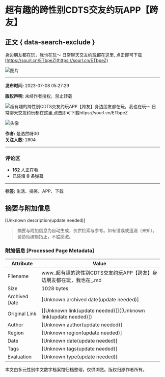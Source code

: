 # 超有趣的跨性别CDTS交友约玩APP【跨友】

## 正文 { data-search-exclude }


身边朋友都在玩，我也在玩～ 日常聊天交友约玩都在这里, 点击即可下载 [https://sourl.cn/ETbpeZ](https://sourl.cn/ETbpeZ)

![图片](//i2.hdslb.com/bfs/archive/5cc4d0e48a6bfd18f8e0576cb69b41a8c4f3bfd0.jpg@100w_100h_1c.webp)

---

**发布时间:** 2023-07-08 05:27:29

**版权声明:** 未经作者授权，禁止转载

![超有趣的跨性别CDTS交友约玩APP【跨友】身边朋友都在玩，我也在玩～ 日常聊天交友约玩都在这里,点击即可下载https://sourl.cn/ETbpeZ](//i2.hdslb.com/bfs/archive/5cc4d0e48a6bfd18f8e0576cb69b41a8c4f3bfd0.jpg@518w_290h_1c_!web-video-share-cover.webp)

![头像](//i2.hdslb.com/bfs/face/df52fd80df18109c3f165fc5fc5378188a848283.jpg@96w.webp)

**作者:** 是浩然呀00  
**关注人数:** 2804

---

### 评论区

- **162** 人正在看
- 已装填 **0** 条弹幕

---

**标签:** 生活、搞笑、APP、下载
<!-- tcd_original_link https://www.bilibili.com/video/BV1h14y1R7ys/ -->


## 摘要与附加信息

<!-- tcd_abstract -->
[Unknown description(update needed)]
<!-- tcd_abstract_end -->

> 摘要与附加信息为自动生成，仅供检索与参考。如有错误或遗漏（未知），请协助编辑指正，不胜感激。

### 附加信息 [Processed Page Metadata]

| Attribute       | Value                                  |
|-----------------|----------------------------------------|
| Filename        | www_超有趣的跨性别CDTS交友约玩APP【跨友】身边朋友都在玩，我也在_.md                             |
| Size            | 1028 bytes                           |
| Archived Date   | [Unknown archived date(update needed)]                             |
| Original Link   | [[Unknown link(update needed)]]([Unknown link(update needed)])                       |
| Author          | [Unknown author(update needed)]                               |
| Region          | [Unknown region(update needed)]                               |
| Date            | [Unknown date(update needed)]                                 |
| Tags            | [Unknown tags(update needed)]                                 |
| Evaluation            | [Unknown type(update needed)]                                 |
<!-- tcd_table_end -->

本文由多元性别中文数字档案馆归档整理，仅供浏览。版权归原作者所有。
